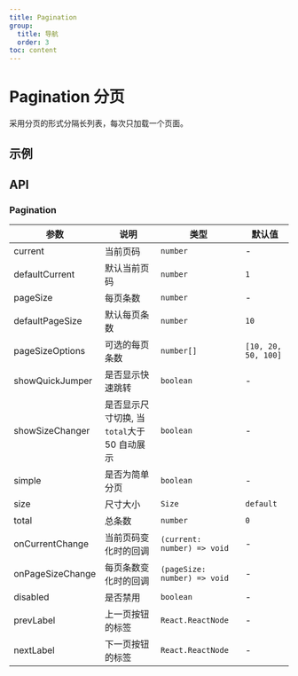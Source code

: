 ```yaml
---
title: Pagination
group:
  title: 导航
  order: 3
toc: content
---
```


# Pagination 分页

采用分页的形式分隔长列表，每次只加载一个页面。

## 示例

<code src="./demos/PaginationBase.tsx" title="基本" description="基本使用" iframe="100"></code>
<code src="./demos/PaginationMore.tsx" title="更多" description="更多分页" iframe="100"></code>
<code src="./demos/PaginationPagesize.tsx" title="页码条数大小" description="使用`showSizeChanger`可以改变每页条目数" iframe="100"></code>
<code src="./demos/PaginationJumper.tsx" title="快速跳转" description="使用`showQuickJumper`可以快速跳转到指定页码" iframe="100"></code>
<code src="./demos/PaginationSize.tsx" title="尺寸" description="使用`size`属性来设置分页的尺寸, 默认为中等尺寸, 可以设置`small`或者`large`" iframe="100"></code>
<code src="./demos/PaginationSimple.tsx" title="简单" description="使用`simple`属性来设置分页为简单模式" iframe="100"></code>
<code src="./demos/PaginationControlled.tsx" title="受控" description="使用`current`和`onCurrentChange`来设置分页为受控模式" iframe="100"></code>
<code src="./demos/PaginationLabel.tsx" title="标签" description="使用`prevLabel`和`nextLabel`来设置分页的标签" iframe="100"></code>

## API

### Pagination

| 参数             | 说明                                        | 类型                         | 默认值              |
| ---------------- | ------------------------------------------- | ---------------------------- | ------------------- |
| current          | 当前页码                                    | `number`                     | -                   |
| defaultCurrent   | 默认当前页码                                | `number`                     | `1`                 |
| pageSize         | 每页条数                                    | `number`                     | -                   |
| defaultPageSize  | 默认每页条数                                | `number`                     | `10`                |
| pageSizeOptions  | 可选的每页条数                              | `number[]`                   | `[10, 20, 50, 100]` |
| showQuickJumper  | 是否显示快速跳转                            | `boolean`                    | -                   |
| showSizeChanger  | 是否显示尺寸切换, 当`total`大于 50 自动展示 | `boolean`                    | -                   |
| simple           | 是否为简单分页                              | `boolean`                    | -                   |
| size             | 尺寸大小                                    | `Size`                       | `default`           |
| total            | 总条数                                      | `number`                     | `0`                 |
| onCurrentChange  | 当前页码变化时的回调                        | `(current: number) => void`  | -                   |
| onPageSizeChange | 每页条数变化时的回调                        | `(pageSize: number) => void` | -                   |
| disabled         | 是否禁用                                    | `boolean`                    | -                   |
| prevLabel        | 上一页按钮的标签                            | `React.ReactNode`            | -                   |
| nextLabel        | 下一页按钮的标签                            | `React.ReactNode`            | -                   |
